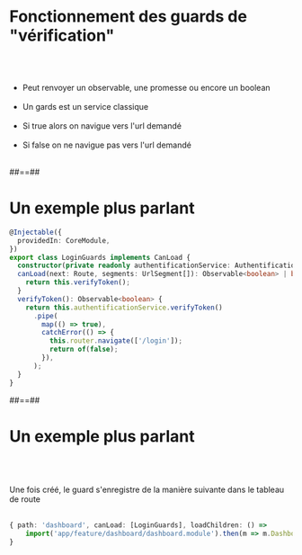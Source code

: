 <!-- .slide: class="sfeir-basic-slide" -->
# Fonctionnement des guards de "vérification"
<br><br>
<ul>
    <li>Peut renvoyer un observable, une promesse ou encore un boolean</li><br>
    <li>Un gards est un service classique</li><br>
    <li>Si true alors on navigue vers l'url demandé</li><br>
    <li>Si false on ne navigue pas vers l'url demandé</li><br>
</ul>

##==##

<!-- .slide: class="sfeir-basic-slide with-code" -->
# Un exemple plus parlant
```typescript
@Injectable({
  providedIn: CoreModule,
})
export class LoginGuards implements CanLoad {
  constructor(private readonly authentificationService: AuthentificationService, private readonly router: Router) {}
  canLoad(next: Route, segments: UrlSegment[]): Observable<boolean> | boolean {
    return this.verifyToken();
  }
  verifyToken(): Observable<boolean> {
    return this.authentificationService.verifyToken()
      .pipe(
        map(() => true),
        catchError(() => {
          this.router.navigate(['/login']);
          return of(false);
        }),
      );
  }
}
```
<!-- .element: class="big-code" -->

##==##

<!-- .slide: class="sfeir-basic-slide with-code" -->
# Un exemple plus parlant
<br><br><br>
Une fois créé, le guard s'enregistre de la manière suivante dans le tableau de route
<br><br>
```typescript
{ path: 'dashboard', canLoad: [LoginGuards], loadChildren: () =>
    import('app/feature/dashboard/dashboard.module').then(m => m.DashboardModule)
}
```
<!-- .element: class="big-code" -->
